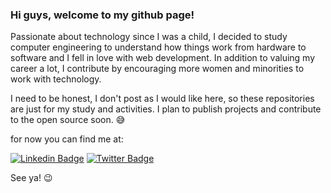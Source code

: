 ### Hi guys, welcome to my github page!

Passionate about technology since I was a child, I decided to study computer engineering to understand how things work from hardware to software and I fell in love with web development. In addition to valuing my career a lot, I contribute by encouraging more women and minorities to work with technology.

I need to be honest, I don't post as I would like here, so these repositories are just for my study and activities. I plan to publish projects and contribute to the open source soon. 😅

for now you can find me at:

[![Linkedin Badge](https://img.shields.io/badge/-LinkedIn-blue?style=flat-square&logo=Linkedin&logoColor=white&link=https://www.linkedin.com/in/leticia-lima-cavalcanti/)](https://www.linkedin.com/in/leticia-lima-cavalcanti/)
[![Twitter Badge](https://img.shields.io/badge/-Twitter-1ca0f1?style=flat-square&labelColor=1ca0f1&logo=twitter&logoColor=white&link=https://twitter.com/l3llys)](https://twitter.com/l3llys)

See ya! :wink:
